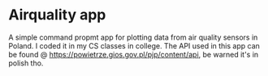 # Airquality app

A simple command propmt app for plotting data from air quality sensors in Poland. I coded it in my CS classes in college. The API used in this app can be found @ https://powietrze.gios.gov.pl/pjp/content/api, be warned it's in polish tho.
